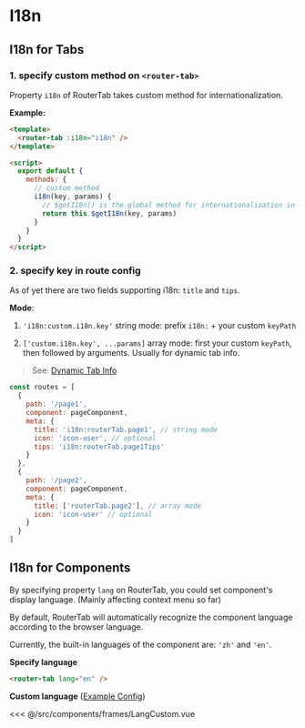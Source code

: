 # I18n

## I18n for Tabs

### 1. specify custom method on `<router-tab>`

Property `i18n` of RouterTab takes custom method for internationalization.

<doc-links api="#i18n" demo="/i18n/" />

**Example:**

```html {2,9}
<template>
  <router-tab :i18n="i18n" />
</template>

<script>
  export default {
    methods: {
      // custom method
      i18n(key, params) {
        // $getI18n() is the global method for internationalization in real projects
        return this.$getI18n(key, params)
      }
    }
  }
</script>
```

### 2. specify key in route config

As of yet there are two fields supporting i18n: `title` and `tips`.

**Mode**:

1. `'i18n:custom.i18n.key'` string mode: prefix `i18n:` + your custom `keyPath`

2. `['custom.i18n.key', ...params]` array mode: first your custom `keyPath`, then followed by arguments. Usually for dynamic tab info.

> See: [Dynamic Tab Info](../advanced/dynamic-tab-info.md#动态页签)

```javascript {6,8,15}
const routes = [
  {
    path: '/page1',
    component: pageComponent,
    meta: {
      title: 'i18n:routerTab.page1', // string mode
      icon: 'icon-user', // optional
      tips: 'i18n:routerTab.page1Tips'
    }
  },
  {
    path: '/page2',
    component: pageComponent,
    meta: {
      title: ['routerTab.page2'], // array mode
      icon: 'icon-user' // optional
    }
  }
]
```

## I18n for Components

By specifying property `lang` on RouterTab, you could set component's display language. (Mainly affecting context menu so far)

By default, RouterTab will automatically recognize the component language according to the browser language.

Currently, the built-in languages of the component are: `'zh'` and `'en'`.

<doc-links api="#lang" demo="/lang-en/" />

**Specify language**

```html
<router-tab lang="en" />
```

**Custom language** ([Example Config](https://github.com/bhuh12/vue-router-tab/blob/main/lib/config/lang/en.js))

<<< @/src/components/frames/LangCustom.vue

<!-- {2,10} -->

